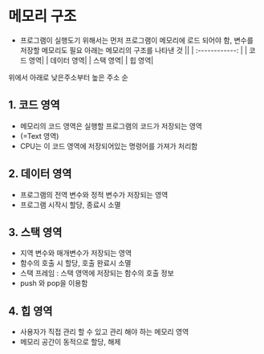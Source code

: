 # 메모리 구조

- 프로그램이 실행도기 위해서는 먼저 프로그램이 메모리에 로드 되어야 함, 변수를 저장할 메모리도 필요
아래는 메모리의 구조를 나타낸 것
||
| :------------: |
| 코드 영역| 
| 데이터 영역|
| 스택 영역|
| 힙 영역|

위에서 아래로 낮은주소부터 높은 주소 순
## 1. 코드 영역

- 메모리의 코드 영역은 실행할 프로그램의 코드가 저장되는 영역 
- (=Text 영역)
- CPU는 이 코드 영역에 저장되어있는 명령어를 가져가 처리함

## 2. 데이터 영역

- 프로그램의 전역 변수와 정적 변수가 저장되는 영역
- 프로그램 시작시 할당, 종료시 소멸

## 3. 스택 영역

- 지역 변수와 매개변수가 저장되는 영역
- 함수의 호출 시 할당, 호출 완료시 소멸
- 스택 프레임 : 스택 영역에 저장되는 함수의 호출 정보
- push 와 pop을 이용함 

## 4. 힙 영역

- 사용자가 직접 관리 할 수 있고 관리 해야 하는 메모리 영역
- 메모리 공간이 동적으로 할당, 해제


